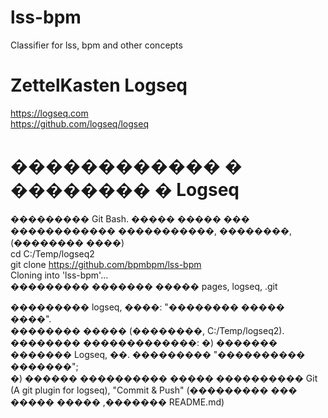 # lss-bpm
Classifier for lss, bpm and other concepts
   
# ZettelKasten Logseq
https://logseq.com         
https://github.com/logseq/logseq   

# ������������ � �������� � Logseq
��������� Git Bash. ����� ����� ��� ������������ �����������, ��������, (�������� ����)   
cd C:/Temp/logseq2   
git clone https://github.com/bpmbpm/lss-bpm   
Cloning into 'lss-bpm'...    
��������� ������� ����� pages, logseq, .git   

��������� logseq, ����: "�������� ����� ����".   
�������� ����� (��������, C:/Temp/logseq2).   
�������� �������������:
�) ������� ������� Logseq, ��. ��������� "���������� �������";   
�) ������ ���������� ����� ���������� Git (A git plugin for logseq), "Commit & Push" (��������� ��� ����� ����� ,������� README.md)    
